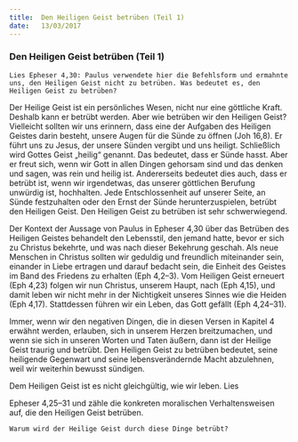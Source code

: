 ```yaml
---
title:  Den Heiligen Geist betrüben (Teil 1)
date:   13/03/2017
---
```


### Den Heiligen Geist betrüben (Teil 1) 

`Lies Epheser 4,30: Paulus verwendete hier die Befehlsform und ermahnte uns, den Heiligen Geist nicht zu betrüben. Was bedeutet es, den Heiligen Geist zu betrüben?` 

Der Heilige Geist ist ein persönliches Wesen, nicht nur eine göttliche Kraft. Deshalb kann er betrübt werden. Aber wie betrüben wir den Heiligen Geist? Vielleicht sollten wir uns erinnern, dass eine der Aufgaben des Heiligen Geistes darin besteht, unsere Augen für die Sünde zu öffnen (Joh 16,8). Er führt uns zu Jesus, der unsere Sünden vergibt und uns heiligt. Schließlich wird Gottes Geist „heilig“ genannt. Das bedeutet, dass er Sünde hasst. Aber er freut sich, wenn wir Gott in allen Dingen gehorsam sind und das denken und sagen, was rein und heilig ist. Andererseits bedeutet dies auch, dass er betrübt ist, wenn wir irgendetwas, das unserer göttlichen Berufung unwürdig ist, hochhalten. Jede Entschlossenheit auf unserer Seite, an Sünde festzuhalten oder den Ernst der Sünde herunterzuspielen, betrübt den Heiligen Geist. Den Heiligen Geist zu betrüben ist sehr schwerwiegend. 

Der Kontext der Aussage von Paulus in Epheser 4,30 über das Betrüben des Heiligen Geistes behandelt den Lebensstil, den jemand hatte, bevor er sich zu Christus bekehrte, und was nach dieser Bekehrung geschah. Als neue Menschen in Christus sollten wir geduldig und freundlich miteinander sein, einander in Liebe ertragen und darauf bedacht sein, die Einheit des Geistes im Band des Friedens zu erhalten (Eph 4,2–3). Vom Heiligen Geist erneuert (Eph 4,23) folgen wir nun Christus, unserem Haupt, nach (Eph 4,15), und damit leben wir nicht mehr in der Nichtigkeit unseres Sinnes wie die Heiden (Eph 4,17). Stattdessen führen wir ein Leben, das Gott gefällt (Eph 4,24–31). 

Immer, wenn wir den negativen Dingen, die in diesen Versen in Kapitel 4 erwähnt werden, erlauben, sich in unserem Herzen breitzumachen, und wenn sie sich in unseren Worten und Taten äußern, dann ist der Heilige Geist traurig und betrübt. Den Heiligen Geist zu betrüben bedeutet, seine heiligende Gegenwart und seine lebensverändernde Macht abzulehnen, weil wir weiterhin bewusst sündigen. 

Dem Heiligen Geist ist es nicht gleichgültig, wie wir leben. Lies 

Epheser 4,25–31 und zähle die konkreten moralischen Verhaltensweisen auf, die den Heiligen Geist betrüben. 

`Warum wird der Heilige Geist durch diese Dinge betrübt?` 
